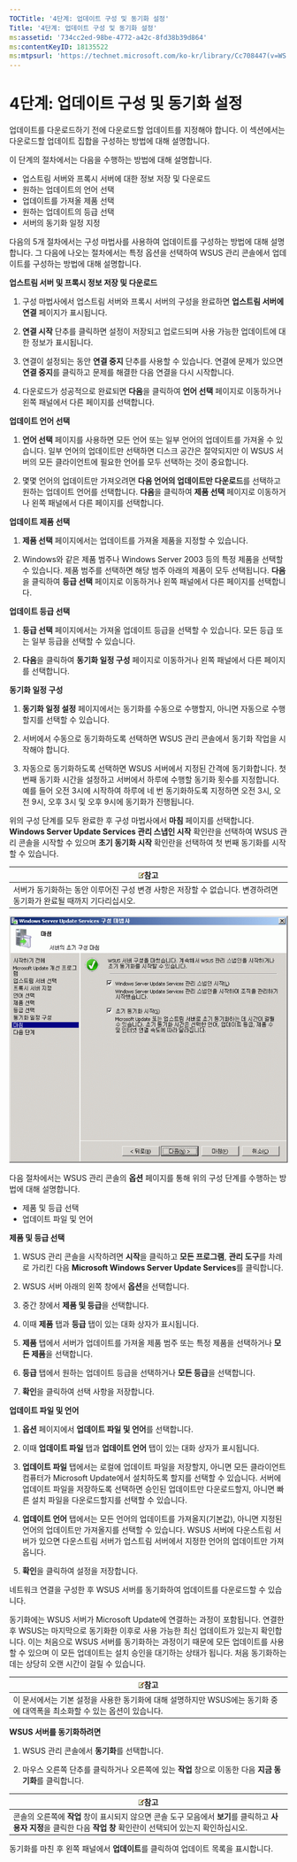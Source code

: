 ```yaml
---
TOCTitle: '4단계: 업데이트 구성 및 동기화 설정'
Title: '4단계: 업데이트 구성 및 동기화 설정'
ms:assetid: '734cc2ed-98be-4772-a42c-8fd38b39d864'
ms:contentKeyID: 18135522
ms:mtpsurl: 'https://technet.microsoft.com/ko-kr/library/Cc708447(v=WS.10)'
---
```


4단계: 업데이트 구성 및 동기화 설정
===================================

업데이트를 다운로드하기 전에 다운로드할 업데이트를 지정해야 합니다. 이 섹션에서는 다운로드할 업데이트 집합을 구성하는 방법에 대해 설명합니다.

이 단계의 절차에서는 다음을 수행하는 방법에 대해 설명합니다.

-   업스트림 서버와 프록시 서버에 대한 정보 저장 및 다운로드
-   원하는 업데이트의 언어 선택
-   업데이트를 가져올 제품 선택
-   원하는 업데이트의 등급 선택
-   서버의 동기화 일정 지정

다음의 5개 절차에서는 구성 마법사를 사용하여 업데이트를 구성하는 방법에 대해 설명합니다. 그 다음에 나오는 절차에서는 특정 옵션을 선택하여 WSUS 관리 콘솔에서 업데이트를 구성하는 방법에 대해 설명합니다.

**업스트림 서버 및 프록시 정보 저장 및 다운로드**
1.  구성 마법사에서 업스트림 서버와 프록시 서버의 구성을 완료하면 **업스트림 서버에 연결** 페이지가 표시됩니다.

2.  **연결 시작** 단추를 클릭하면 설정이 저장되고 업로드되며 사용 가능한 업데이트에 대한 정보가 표시됩니다.

3.  연결이 설정되는 동안 **연결 중지** 단추를 사용할 수 있습니다. 연결에 문제가 있으면 **연결 중지**를 클릭하고 문제를 해결한 다음 연결을 다시 시작합니다.

4.  다운로드가 성공적으로 완료되면 **다음**을 클릭하여 **언어 선택** 페이지로 이동하거나 왼쪽 패널에서 다른 페이지를 선택합니다.

**업데이트 언어 선택**
1.  **언어 선택** 페이지를 사용하면 모든 언어 또는 일부 언어의 업데이트를 가져올 수 있습니다. 일부 언어의 업데이트만 선택하면 디스크 공간은 절약되지만 이 WSUS 서버의 모든 클라이언트에 필요한 언어를 모두 선택하는 것이 중요합니다.

2.  몇몇 언어의 업데이트만 가져오려면 **다음 언어의 업데이트만 다운로드**를 선택하고 원하는 업데이트 언어를 선택합니다. **다음**을 클릭하여 **제품 선택** 페이지로 이동하거나 왼쪽 패널에서 다른 페이지를 선택합니다.

**업데이트 제품 선택**
1.  **제품 선택** 페이지에서는 업데이트를 가져올 제품을 지정할 수 있습니다.

2.  Windows와 같은 제품 범주나 Windows Server 2003 등의 특정 제품을 선택할 수 있습니다. 제품 범주를 선택하면 해당 범주 아래의 제품이 모두 선택됩니다. **다음**을 클릭하여 **등급 선택** 페이지로 이동하거나 왼쪽 패널에서 다른 페이지를 선택합니다.

**업데이트 등급 선택**
1.  **등급 선택** 페이지에서는 가져올 업데이트 등급을 선택할 수 있습니다. 모든 등급 또는 일부 등급을 선택할 수 있습니다.

2.  **다음**을 클릭하여 **동기화 일정 구성** 페이지로 이동하거나 왼쪽 패널에서 다른 페이지를 선택합니다.

**동기화 일정 구성**
1.  **동기화 일정 설정** 페이지에서는 동기화를 수동으로 수행할지, 아니면 자동으로 수행할지를 선택할 수 있습니다.

2.  서버에서 수동으로 동기화하도록 선택하면 WSUS 관리 콘솔에서 동기화 작업을 시작해야 합니다.

3.  자동으로 동기화하도록 선택하면 WSUS 서버에서 지정된 간격에 동기화합니다. 첫 번째 동기화 시간을 설정하고 서버에서 하루에 수행할 동기화 횟수를 지정합니다. 예를 들어 오전 3시에 시작하여 하루에 네 번 동기화하도록 지정하면 오전 3시, 오전 9시, 오후 3시 및 오후 9시에 동기화가 진행됩니다.

위의 구성 단계를 모두 완료한 후 구성 마법사에서 **마침** 페이지를 선택합니다. **Windows Server Update Services 관리 스냅인 시작** 확인란을 선택하여 WSUS 관리 콘솔을 시작할 수 있으며 **초기 동기화 시작** 확인란을 선택하여 첫 번째 동기화를 시작할 수 있습니다.

| ![](images/Cc708447.note(WS.10).gif)참고                                                |
|----------------------------------------------------------------------------------------------------------------------|
| 서버가 동기화하는 동안 이루어진 구성 변경 사항은 저장할 수 없습니다. 변경하려면 동기화가 완료될 때까지 기다리십시오. |

![](images/Cc708447.3f774fd1-af87-47d8-8f50-a5d585687d70(WS.10).gif)

다음 절차에서는 WSUS 관리 콘솔의 **옵션** 페이지를 통해 위의 구성 단계를 수행하는 방법에 대해 설명합니다.

-   제품 및 등급 선택
-   업데이트 파일 및 언어

**제품 및 등급 선택**
1.  WSUS 관리 콘솔을 시작하려면 **시작**을 클릭하고 **모든 프로그램**, **관리 도구**를 차례로 가리킨 다음 **Microsoft Windows Server Update Services**를 클릭합니다.

2.  WSUS 서버 아래의 왼쪽 창에서 **옵션**을 선택합니다.

3.  중간 창에서 **제품 및 등급**을 선택합니다.

4.  이때 **제품** 탭과 **등급** 탭이 있는 대화 상자가 표시됩니다.

5.  **제품** 탭에서 서버가 업데이트를 가져올 제품 범주 또는 특정 제품을 선택하거나 **모든 제품**을 선택합니다.

6.  **등급** 탭에서 원하는 업데이트 등급을 선택하거나 **모든 등급**을 선택합니다.

7.  **확인**을 클릭하여 선택 사항을 저장합니다.

**업데이트 파일 및 언어**
1.  **옵션** 페이지에서 **업데이트 파일 및 언어**를 선택합니다.

2.  이때 **업데이트 파일** 탭과 **업데이트 언어** 탭이 있는 대화 상자가 표시됩니다.

3.  **업데이트 파일** 탭에서는 로컬에 업데이트 파일을 저장할지, 아니면 모든 클라이언트 컴퓨터가 Microsoft Update에서 설치하도록 할지를 선택할 수 있습니다. 서버에 업데이트 파일을 저장하도록 선택하면 승인된 업데이트만 다운로드할지, 아니면 빠른 설치 파일을 다운로드할지를 선택할 수 있습니다.

4.  **업데이트 언어** 탭에서는 모든 언어의 업데이트를 가져올지(기본값), 아니면 지정된 언어의 업데이트만 가져올지를 선택할 수 있습니다. WSUS 서버에 다운스트림 서버가 있으면 다운스트림 서버가 업스트림 서버에서 지정한 언어의 업데이트만 가져옵니다.

5.  **확인**을 클릭하여 설정을 저장합니다.

네트워크 연결을 구성한 후 WSUS 서버를 동기화하여 업데이트를 다운로드할 수 있습니다.

동기화에는 WSUS 서버가 Microsoft Update에 연결하는 과정이 포함됩니다. 연결한 후 WSUS는 마지막으로 동기화한 이후로 사용 가능한 최신 업데이트가 있는지 확인합니다. 이는 처음으로 WSUS 서버를 동기화하는 과정이기 때문에 모든 업데이트를 사용할 수 있으며 이 모든 업데이트는 설치 승인을 대기하는 상태가 됩니다. 처음 동기화하는 데는 상당히 오랜 시간이 걸릴 수 있습니다.

| ![](images/Cc708447.note(WS.10).gif)참고                                                     |
|---------------------------------------------------------------------------------------------------------------------------|
| 이 문서에서는 기본 설정을 사용한 동기화에 대해 설명하지만 WSUS에는 동기화 중에 대역폭을 최소화할 수 있는 옵션이 있습니다. |

**WSUS 서버를 동기화하려면**
1.  WSUS 관리 콘솔에서 **동기화**를 선택합니다.

2.  마우스 오른쪽 단추를 클릭하거나 오른쪽에 있는 **작업** 창으로 이동한 다음 **지금 동기화**를 클릭합니다.

| ![](images/Cc708447.note(WS.10).gif)참고                                                                                                 |
|-----------------------------------------------------------------------------------------------------------------------------------------------------------------------|
| 콘솔의 오른쪽에 **작업** 창이 표시되지 않으면 콘솔 도구 모음에서 **보기**를 클릭하고 **사용자 지정**을 클릭한 다음 **작업 창** 확인란이 선택되어 있는지 확인하십시오. |

동기화를 마친 후 왼쪽 패널에서 **업데이트**를 클릭하여 업데이트 목록을 표시합니다.
